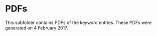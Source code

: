 # PDFs 

This subfolder contains PDFs of the keyword entries. These PDFs were generated on 4 February 2017.  
